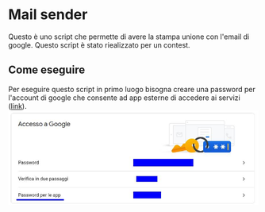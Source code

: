# Mail sender
Questo è uno script che permette di avere la stampa unione con l'email di google.
Questo script è stato riealizzato per un contest.

## Come eseguire
Per eseguire questo script in primo luogo bisogna creare una password per l'account di google che consente ad app esterne di accedere ai servizi ([link](https://myaccount.google.com/security?rapt=AEjHL4MbGEoWlakBM55Kv8XTcOfZgPpiF0sn6LbXOMjRPYj9pFnk5933vhH9gJGVxa0BcDmwzu1WkRwGq5kwX7oUVX-KqCwEbg)).
![Immagine](./docImages/PasswordAccount.jpg)